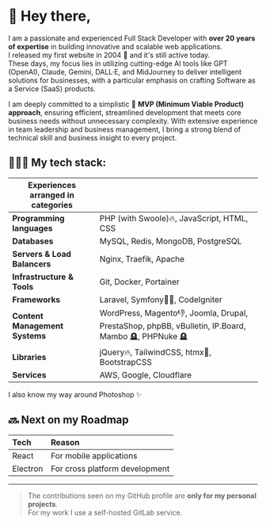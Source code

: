 # 👋 Hey there,
I am a passionate and experienced Full Stack Developer with **over 20 years of expertise** in building innovative and scalable web applications.     
I released my first website in 2004 🤯 and it's still active today.    
These days, my focus lies in utilizing cutting-edge AI tools like GPT (OpenAI), Claude, Gemini, DALL·E, and MidJourney to deliver intelligent solutions for businesses, with a particular emphasis on crafting Software as a Service (SaaS) products.

I am deeply committed to a simplistic 🚀 **MVP (Minimum Viable Product) approach**, ensuring efficient, streamlined development that meets core business needs without unnecessary complexity. With extensive experience in team leadership and business management, I bring a strong blend of technical skill and business insight to every project.

## 👨🏻‍💻 My tech stack:  

|  Experiences arranged in categories |              | 
| ----------------------------------- |------------- |
| **Programming languages**            | PHP (with Swoole)🔥, JavaScript, HTML, CSS  
| **Databases**                       | MySQL, Redis, MongoDB, PostgreSQL      
| **Servers & Load Balancers**        | Nginx, Traefik, Apache      
| **Infrastructure & Tools**          | Git, Docker, Portainer       
| **Frameworks**                      | Laravel, Symfony👶🏻, CodeIgniter       
| **Content Management Systems**      | WordPress, Magento👎, Joomla, Drupal, PrestaShop, phpBB, vBulletin, IP.Board, Mambo 🪦, PHPNuke 🪦      
| **Libraries**                       | jQuery🔥, TailwindCSS, htmx🦄, BootstrapCSS      
| **Services**                        | AWS, Google, Cloudflare       

I also know my way around Photoshop ✨

## 🔜 Next on my Roadmap

| Tech                 | Reason                         |
| :------------------- |:------------------------------ |
| React                | For mobile applications 
| Electron             | For cross platform development

___

> The contributions seen on my GitHub profile are **only for my personal projects**.    
> For my work I use a self-hosted GitLab service.



<!--
**Ricu23/ricu23** is a ✨ _special_ ✨ repository because its `README.md` (this file) appears on your GitHub profile.

Here are some ideas to get you started:

- 🔭 I’m currently working on ...
- 🌱 I’m currently learning ...
- 👯 I’m looking to collaborate on ...
- 🤔 I’m looking for help with ...
- 💬 Ask me about ...
- 📫 How to reach me: ...
- 😄 Pronouns: ...
- ⚡ Fun fact: ...
-->
